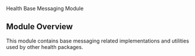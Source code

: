Health Base Messaging Module

## Module Overview
This module contains base messaging related implementations and utilities used by other health packages.